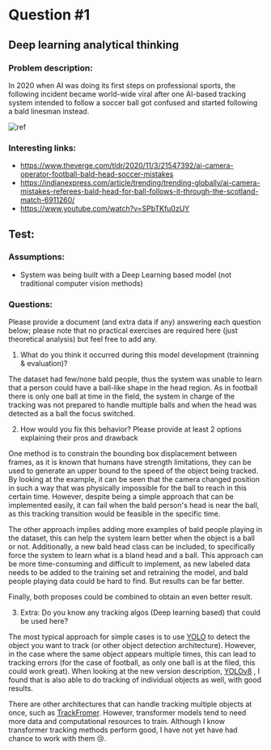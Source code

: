 # Question #1


## Deep learning analytical thinking

### Problem description:

In 2020 when AI was doing its first steps on professional sports, the following incident became world-wide viral after one AI-based tracking system intended to follow a soccer ball got confused and started following a bald linesman instead.



![ref](../imagery/ref.jpg)



### Interesting links:

- https://www.theverge.com/tldr/2020/11/3/21547392/ai-camera-operator-football-bald-head-soccer-mistakes
- https://indianexpress.com/article/trending/trending-globally/ai-camera-mistakes-referees-bald-head-for-ball-follows-it-through-the-scotland-match-6911260/
- https://www.youtube.com/watch?v=SPbTKfu0zUY





## Test:

### Assumptions:

- System was being built with a Deep Learning based model (not traditional computer vision methods) 



### Questions:

Please provide a document (and extra data if any) answering each question below; please note that no practical exercises are required here (just theoretical analysis) but feel free to add any.

1. What do you think it occurred during this model development (trainning & evaluation)? 

The dataset had few/none bald people, thus the system was unable to learn that a person could have a ball-like shape in the head region. As in football there is only one ball at time in the field, the system in charge of the tracking was not prepared to handle multiple balls and when the head was detected as a ball the focus switched.


2. How would you fix this behavior? Please provide at least 2 options explaining their pros and drawback

One method is to constrain the bounding box displacement between frames, as it is known that humans have strength limitations, they can be used to generate an upper bound to the speed of the object being tracked.
By looking at the example, it can be seen that the camera changed position in such a way that was physically impossible for the ball to reach in this certain time. However, despite being a simple approach that can be implemented easily, it can fail when the bald person's head is near the ball, as this tracking transition would be feasible in the specific time.

The other approach implies adding more examples of bald people playing in the dataset, this can help the system learn better when the object is a ball or not. Additionally, a new bald head class can be included, to specifically force the system to learn what is a bland head and a ball.
This approach can be more time-consuming and difficult to implement, as new labeled data needs to be added to the training set and retraining the model, and bald people playing data could be hard to find. But results can be far better.

Finally, both proposes could be combined to obtain an even better result.

3. Extra: Do you know any tracking algos (Deep learning based) that could be used here?

The most typical approach for simple cases is to use [YOLO](https://github.com/ultralytics/yolov5) to detect the object you want to track (or other object detection architecture). However, in the case where the same object appears multiple times, this can lead to tracking errors (for the case of football, as only one ball is at the filed, this could work great).
When looking at the new version description, [YOLOv8](https://github.com/ultralytics/ultralytics) , I found that is also able to do tracking of individual objects as well, with good results.

There are other architectures that can handle tracking multiple objects at once, such as [TrackFromer](https://github.com/timmeinhardt/trackformer). However, transformer models tend to need more data and computational resources to train. Although I know transformer tracking methods perform good, I have not yet have had chance to work with them 😢.